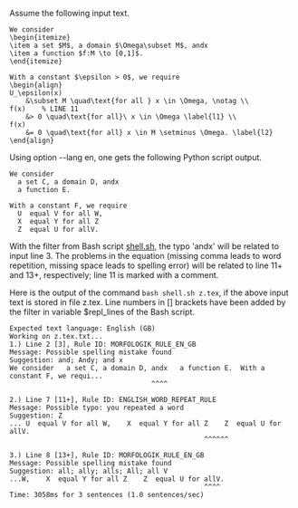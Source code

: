 Assume the following input text.
```
We consider
\begin{itemize}
\item a set $M$, a domain $\Omega\subset M$, andx
\item a function $f:M \to [0,1]$.
\end{itemize}

With a constant $\epsilon > 0$, we require
\begin{align}
U_\epsilon(x)
    &\subset M \quad\text{for all } x \in \Omega, \notag \\
f(x)    % LINE 11
    &> 0 \quad\text{for all}\ x \in \Omega \label{l1} \\
f(x)
    &= 0 \quad\text{for all} x \in M \setminus \Omega. \label{l2}
\end{align}
```
Using option --lang en, one gets the following Python script output.
```
We consider
  a set C, a domain D, andx
  a function E.

With a constant F, we require
  U  equal V for all W, 
  X  equal Y for all Z 
  Z  equal U for allV. 
```
With the filter from Bash script [shell.sh](shell.sh), the typo 'andx'
will be related to input line 3.
The problems in the equation (missing comma leads to word repetition,
missing space leads to spelling error) will be related to line 11+ and 13+,
respectively; line 11 is marked with a comment.

Here is the output of the command `bash shell.sh z.tex`, if the above input
text is stored in file z.tex.
Line numbers in \[\] brackets have been added by the filter in variable
\$repl\_lines of the Bash script.
```
Expected text language: English (GB)
Working on z.tex.txt...
1.) Line 2 [3], Rule ID: MORFOLOGIK_RULE_EN_GB
Message: Possible spelling mistake found
Suggestion: and; Andy; and x
We consider   a set C, a domain D, andx   a function E.  With a constant F, we requi...
                                   ^^^^                                             

2.) Line 7 [11+], Rule ID: ENGLISH_WORD_REPEAT_RULE
Message: Possible typo: you repeated a word
Suggestion: Z
... U  equal V for all W,    X  equal Y for all Z    Z  equal U for allV.  
                                                ^^^^^^                     

3.) Line 8 [13+], Rule ID: MORFOLOGIK_RULE_EN_GB
Message: Possible spelling mistake found
Suggestion: all; ally; alls; All; all V
...W,    X  equal Y for all Z    Z  equal U for allV.  
                                                ^^^^   
Time: 3058ms for 3 sentences (1.0 sentences/sec)
```
